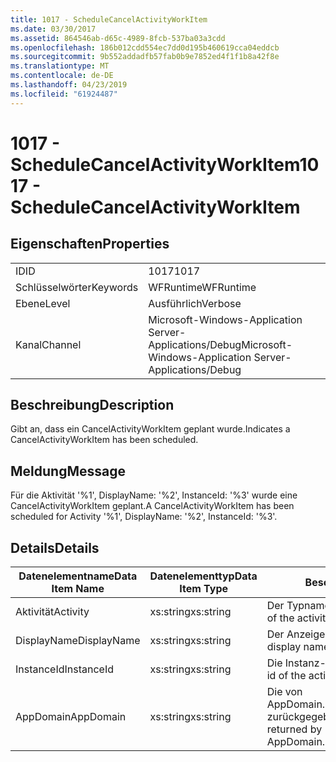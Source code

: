 ```yaml
---
title: 1017 - ScheduleCancelActivityWorkItem
ms.date: 03/30/2017
ms.assetid: 864546ab-d65c-4989-8fcb-537ba03a3cdd
ms.openlocfilehash: 186b012cdd554ec7dd0d195b460619cca04eddcb
ms.sourcegitcommit: 9b552addadfb57fab0b9e7852ed4f1f1b8a42f8e
ms.translationtype: MT
ms.contentlocale: de-DE
ms.lasthandoff: 04/23/2019
ms.locfileid: "61924487"
---
```

# <a name="1017---schedulecancelactivityworkitem"></a><span data-ttu-id="bd5f8-102">1017 - ScheduleCancelActivityWorkItem</span><span class="sxs-lookup"><span data-stu-id="bd5f8-102">1017 - ScheduleCancelActivityWorkItem</span></span>
## <a name="properties"></a><span data-ttu-id="bd5f8-103">Eigenschaften</span><span class="sxs-lookup"><span data-stu-id="bd5f8-103">Properties</span></span>  
  
|||  
|-|-|  
|<span data-ttu-id="bd5f8-104">ID</span><span class="sxs-lookup"><span data-stu-id="bd5f8-104">ID</span></span>|<span data-ttu-id="bd5f8-105">1017</span><span class="sxs-lookup"><span data-stu-id="bd5f8-105">1017</span></span>|  
|<span data-ttu-id="bd5f8-106">Schlüsselwörter</span><span class="sxs-lookup"><span data-stu-id="bd5f8-106">Keywords</span></span>|<span data-ttu-id="bd5f8-107">WFRuntime</span><span class="sxs-lookup"><span data-stu-id="bd5f8-107">WFRuntime</span></span>|  
|<span data-ttu-id="bd5f8-108">Ebene</span><span class="sxs-lookup"><span data-stu-id="bd5f8-108">Level</span></span>|<span data-ttu-id="bd5f8-109">Ausführlich</span><span class="sxs-lookup"><span data-stu-id="bd5f8-109">Verbose</span></span>|  
|<span data-ttu-id="bd5f8-110">Kanal</span><span class="sxs-lookup"><span data-stu-id="bd5f8-110">Channel</span></span>|<span data-ttu-id="bd5f8-111">Microsoft-Windows-Application Server-Applications/Debug</span><span class="sxs-lookup"><span data-stu-id="bd5f8-111">Microsoft-Windows-Application Server-Applications/Debug</span></span>|  
  
## <a name="description"></a><span data-ttu-id="bd5f8-112">Beschreibung</span><span class="sxs-lookup"><span data-stu-id="bd5f8-112">Description</span></span>  
 <span data-ttu-id="bd5f8-113">Gibt an, dass ein CancelActivityWorkItem geplant wurde.</span><span class="sxs-lookup"><span data-stu-id="bd5f8-113">Indicates a CancelActivityWorkItem has been scheduled.</span></span>  
  
## <a name="message"></a><span data-ttu-id="bd5f8-114">Meldung</span><span class="sxs-lookup"><span data-stu-id="bd5f8-114">Message</span></span>  
 <span data-ttu-id="bd5f8-115">Für die Aktivität '%1', DisplayName: '%2', InstanceId: '%3' wurde eine CancelActivityWorkItem geplant.</span><span class="sxs-lookup"><span data-stu-id="bd5f8-115">A CancelActivityWorkItem has been scheduled for Activity '%1', DisplayName: '%2', InstanceId: '%3'.</span></span>  
  
## <a name="details"></a><span data-ttu-id="bd5f8-116">Details</span><span class="sxs-lookup"><span data-stu-id="bd5f8-116">Details</span></span>  
  
|<span data-ttu-id="bd5f8-117">Datenelementname</span><span class="sxs-lookup"><span data-stu-id="bd5f8-117">Data Item Name</span></span>|<span data-ttu-id="bd5f8-118">Datenelementtyp</span><span class="sxs-lookup"><span data-stu-id="bd5f8-118">Data Item Type</span></span>|<span data-ttu-id="bd5f8-119">Beschreibung</span><span class="sxs-lookup"><span data-stu-id="bd5f8-119">Description</span></span>|  
|--------------------|--------------------|-----------------|  
|<span data-ttu-id="bd5f8-120">Aktivität</span><span class="sxs-lookup"><span data-stu-id="bd5f8-120">Activity</span></span>|<span data-ttu-id="bd5f8-121">xs:string</span><span class="sxs-lookup"><span data-stu-id="bd5f8-121">xs:string</span></span>|<span data-ttu-id="bd5f8-122">Der Typname der Aktivität.</span><span class="sxs-lookup"><span data-stu-id="bd5f8-122">The type name of the activity.</span></span>|  
|<span data-ttu-id="bd5f8-123">DisplayName</span><span class="sxs-lookup"><span data-stu-id="bd5f8-123">DisplayName</span></span>|<span data-ttu-id="bd5f8-124">xs:string</span><span class="sxs-lookup"><span data-stu-id="bd5f8-124">xs:string</span></span>|<span data-ttu-id="bd5f8-125">Der Anzeigename der Aktivität.</span><span class="sxs-lookup"><span data-stu-id="bd5f8-125">The display name of the activity.</span></span>|  
|<span data-ttu-id="bd5f8-126">InstanceId</span><span class="sxs-lookup"><span data-stu-id="bd5f8-126">InstanceId</span></span>|<span data-ttu-id="bd5f8-127">xs:string</span><span class="sxs-lookup"><span data-stu-id="bd5f8-127">xs:string</span></span>|<span data-ttu-id="bd5f8-128">Die Instanz-ID der Aktivität.</span><span class="sxs-lookup"><span data-stu-id="bd5f8-128">The instance id of the activity.</span></span>|  
|<span data-ttu-id="bd5f8-129">AppDomain</span><span class="sxs-lookup"><span data-stu-id="bd5f8-129">AppDomain</span></span>|<span data-ttu-id="bd5f8-130">xs:string</span><span class="sxs-lookup"><span data-stu-id="bd5f8-130">xs:string</span></span>|<span data-ttu-id="bd5f8-131">Die von AppDomain.CurrentDomain.FriendlyName zurückgegebene Zeichenfolge.</span><span class="sxs-lookup"><span data-stu-id="bd5f8-131">The string returned by AppDomain.CurrentDomain.FriendlyName.</span></span>|
